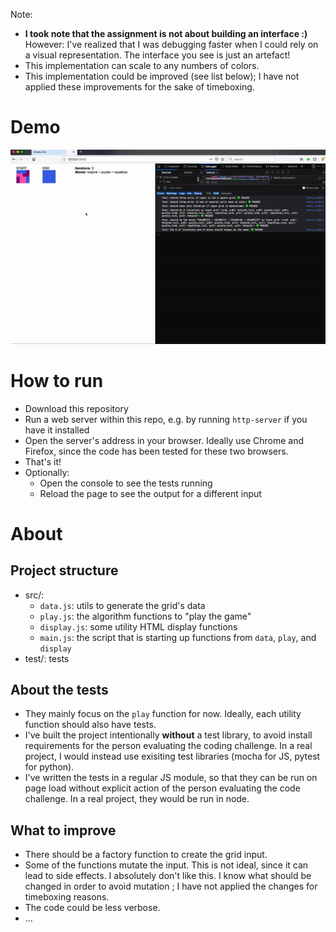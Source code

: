 Note:

- **I took note that the assignment is not about building an interface :)**
  However: I've realized that I was debugging faster when I could rely on a visual representation. The interface you see is just an artefact!  
- This implementation can scale to any numbers of colors.
- This implementation could be improved (see list below); I have not applied these improvements for the sake of timeboxing. 

# Demo

<p align="center">
<img width="520" src="https://raw.githubusercontent.com/maudnals/greedy-grid/master/doc/demo.gif">  
</p>

# How to run

- Download this repository
- Run a web server within this repo, e.g. by running `http-server` if you have it installed
- Open the server's address in your browser. Ideally use Chrome and Firefox, since the code has been tested for these two browsers.
- That's it!
- Optionally:
  - Open the console to see the tests running
  - Reload the page to see the output for a different input

# About

## Project structure

- src/:
  - `data.js`: utils to generate the grid's data
  - `play.js`: the algorithm functions to "play the game"
  - `display.js`: some utility HTML display functions
  - `main.js`: the script that is starting up functions from `data`, `play`, and `display`
- test/: tests

## About the tests

- They mainly focus on the `play` function for now. Ideally, each utility function should also have tests.
- I've built the project intentionally **without** a test library, to avoid install requirements for the person evaluating the coding challenge. In a real project, I would instead use exisiting test libraries (mocha for JS, pytest for python).
- I've written the tests in a regular JS module, so that they can be run on page load without explicit action of the person evaluating the code challenge. In a real project, they would be run in node.

## What to improve

- There should be a factory function to create the grid input.
- Some of the functions mutate the input. This is not ideal, since it can lead to side effects. I absolutely don't like this. I know what should be changed in order to avoid mutation ; I have not applied the changes for timeboxing reasons.
- The code could be less verbose. 
- ...
